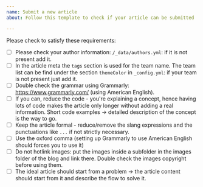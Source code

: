 ```yaml
---
name: Submit a new article
about: Follow this template to check if your article can be submitted

---
```


Please check to satisfy these requirements:

* [ ] Please check your author information: `/_data/authors.yml`: if it is not present add it.
* [ ] In the article meta the `tags` section is used for the team name. The team list can be find under the section `themeColor` in `_config.yml`: if your team is not present just add it.
* [ ] Double check the grammar using Grammarly: https://www.grammarly.com/ (using American English).
* [ ] If you can, reduce the code - you're explaining a concept, hence having lots of code makes the article only longer without adding a real information. Short code examples -> detailed description of the concept is the way to go.
* [ ] Keep the article formal - reduce/remove the slang expressions and the punctuations like `...` if not strictly necessary.
* [ ] Use the oxford comma (setting up Grammarly to use American English should forces you to use it)
* [ ] Do not hotlink images: put the images inside a subfolder in the images folder of the blog and link there. Double check the images copyright before using them.
* [ ] The ideal article should start from a problem -> the article content should start from it and describe the flow to solve it.
